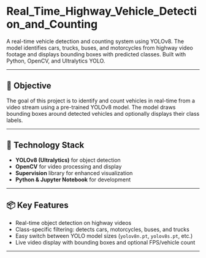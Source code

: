 # Real_Time_Highway_Vehicle_Detection_and_Counting
A real-time vehicle detection and counting system using YOLOv8. The model identifies cars, trucks, buses, and motorcycles from highway video footage and displays bounding boxes with predicted classes. Built with Python, OpenCV, and Ultralytics YOLO.

---

## 🎯 Objective

The goal of this project is to identify and count vehicles in real-time from a video stream using a pre-trained YOLOv8 model. The model draws bounding boxes around detected vehicles and optionally displays their class labels.

---

## 🧠 Technology Stack

- **YOLOv8 (Ultralytics)** for object detection
- **OpenCV** for video processing and display
- **Supervision** library for enhanced visualization
- **Python & Jupyter Notebook** for development

---

## 📦 Key Features

- Real-time object detection on highway videos
- Class-specific filtering: detects cars, motorcycles, buses, and trucks
- Easy switch between YOLO model sizes (`yolov8n.pt`, `yolov8s.pt`, etc.)
- Live video display with bounding boxes and optional FPS/vehicle count

---
